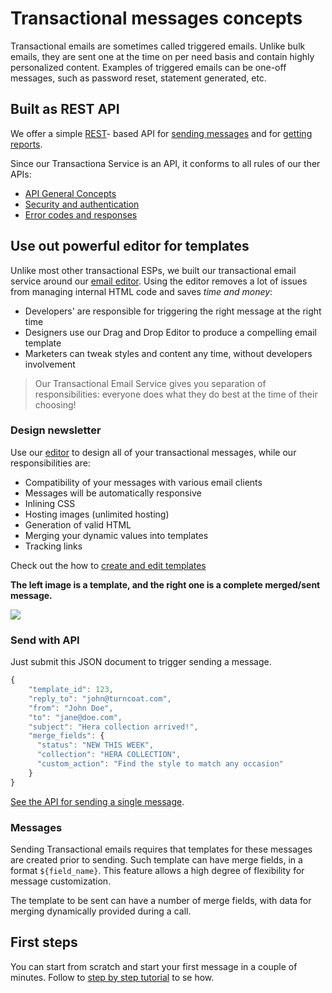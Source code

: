# Transactional messages concepts


Transactional emails are sometimes called triggered emails. Unlike bulk emails, they are sent one at the time on per 
need basis and contain highly personalized content. Examples of triggered emails can be one-off messages, such as password reset, 
statement generated, etc.

## Built as REST API

We offer a simple [REST](https://en.wikipedia.org/wiki/Representational_state_transfer)- based API
for [sending messages](transactional-send) and for [getting reports](transactional-reporting-for-single-message).


Since our Transactiona Service is an API, it conforms to all rules of our ther APIs:


* [API General Concepts](general_concepts)
* [Security and authentication](security-and-authentication)
* [Error codes and responses](error-codes-responses)

## Use out powerful editor for templates

Unlike most other transactional ESPs, we built our transactional email service around our [email editor](editor-layout).
Using the editor removes a lot of issues from managing internal HTML code and saves _time and money_:

* Developers' are responsible for triggering the right message at the right time
* Designers use our Drag and Drop Editor to produce a compelling email template
* Marketers can tweak styles and content any time, without developers involvement

> Our Transactional Email Service gives you separation of responsibilities: everyone does what they do best at the time of their choosing!


### Design newsletter

Use our [editor](editor-layout) to design all of your transactional messages, while our responsibilities are:

* Compatibility of your messages with various email clients
* Messages will be automatically responsive
* Inlining CSS
* Hosting images (unlimited hosting)
* Generation of valid HTML
* Merging your dynamic values into templates
* Tracking links

Check out the  how to [create and edit templates](creating-and-editing-newsletter)


**The left image is a template, and the right one is a complete merged/sent message.** 


![](images/transactional3.png)

### Send with API

Just submit this JSON document to trigger sending a message.

~~~~ {.js .numberLines}
{
    "template_id": 123,
    "reply_to": "john@turncoat.com",
    "from": "John Doe",
    "to": "jane@doe.com",
    "subject": "Hera collection arrived!",
    "merge_fields": {
      "status": "NEW THIS WEEK",
      "collection": "HERA COLLECTION",
      "custom_action": "Find the style to match any occasion"
    }
}
~~~~


[See the API for sending a single message](transactional-send).


### Messages

Sending Transactional emails requires that templates for these messages are created prior to sending.
Such template can have merge fields, in a format `${field_name}`. This feature allows a high degree of flexibility
for message customization.

The template to be sent can have a number of merge fields, with data for merging dynamically provided during a call.



## First steps

You can start from scratch and start your first message in a couple of minutes. Follow to
[step by step tutorial](transactional-step-by-step) to se how.
